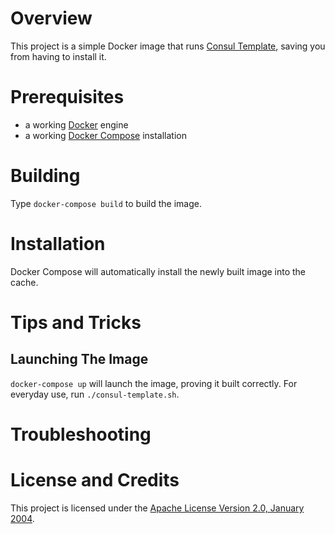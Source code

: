 # Overview
This project is a simple Docker image that runs [Consul Template](https://github.com/hashicorp/consul-template), saving you from having to install it.

# Prerequisites
* a working [Docker](http://docker.io) engine
* a working [Docker Compose](http://docker.io) installation

# Building
Type `docker-compose build` to build the image.

# Installation
Docker Compose will automatically install the newly built image into the cache.

# Tips and Tricks

## Launching The Image

`docker-compose up` will launch the image, proving it built correctly.  For everyday use, run `./consul-template.sh`.

# Troubleshooting

# License and Credits
This project is licensed under the [Apache License Version 2.0, January 2004](http://www.apache.org/licenses/).

